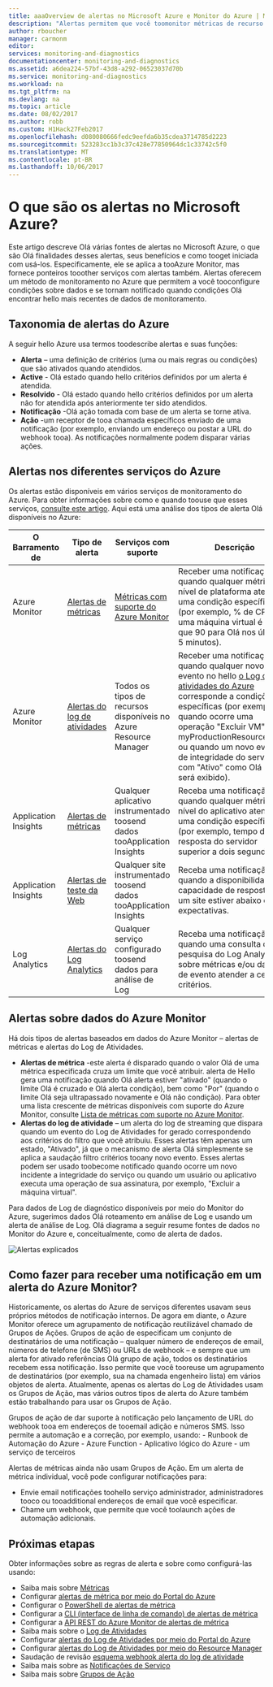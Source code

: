 ```yaml
---
title: aaaOverview de alertas no Microsoft Azure e Monitor do Azure | Microsoft Docs
description: "Alertas permitem que você toomonitor métricas de recurso do Azure, eventos ou logs e ser notificados quando uma condição especificada for atendida."
author: rboucher
manager: carmonm
editor: 
services: monitoring-and-diagnostics
documentationcenter: monitoring-and-diagnostics
ms.assetid: a6dea224-57bf-43d8-a292-06523037d70b
ms.service: monitoring-and-diagnostics
ms.workload: na
ms.tgt_pltfrm: na
ms.devlang: na
ms.topic: article
ms.date: 08/02/2017
ms.author: robb
ms.custom: H1Hack27Feb2017
ms.openlocfilehash: d080080666fedc9eefda6b35cdea3714785d2223
ms.sourcegitcommit: 523283cc1b3c37c428e77850964dc1c33742c5f0
ms.translationtype: MT
ms.contentlocale: pt-BR
ms.lasthandoff: 10/06/2017
---
```

# <a name="what-are-alerts-in-microsoft-azure"></a>O que são os alertas no Microsoft Azure?
Este artigo descreve Olá várias fontes de alertas no Microsoft Azure, o que são Olá finalidades desses alertas, seus benefícios e como tooget iniciada com usá-los. Especificamente, ele se aplica a tooAzure Monitor, mas fornece ponteiros tooother serviços com alertas também. Alertas oferecem um método de monitoramento no Azure que permitem a você tooconfigure condições sobre dados e se tornam notificado quando condições Olá encontrar hello mais recentes de dados de monitoramento.

## <a name="taxonomy-of-azure-alerts"></a>Taxonomia de alertas do Azure
A seguir hello Azure usa termos toodescribe alertas e suas funções:
* **Alerta** – uma definição de critérios (uma ou mais regras ou condições) que são ativados quando atendidos.
* **Active** - Olá estado quando hello critérios definidos por um alerta é atendida.
* **Resolvido** - Olá estado quando hello critérios definidos por um alerta não for atendida após anteriormente ter sido atendidos.
* **Notificação** -Olá ação tomada com base de um alerta se torne ativa.
* **Ação** -um receptor de tooa chamada específicos enviado de uma notificação (por exemplo, enviando um endereço ou postar a URL do webhook tooa). As notificações normalmente podem disparar várias ações.

## <a name="alerts-in-different-azure-services"></a>Alertas nos diferentes serviços do Azure
Os alertas estão disponíveis em vários serviços de monitoramento do Azure. Para obter informações sobre como e quando toouse que esses serviços, [consulte este artigo](./monitoring-overview.md). Aqui está uma análise dos tipos de alerta Olá disponíveis no Azure:

| O Barramento de | Tipo de alerta | Serviços com suporte | Descrição |
|---|---|---|---|
| Azure Monitor | [Alertas de métricas](./insights-alerts-portal.md) | [Métricas com suporte do Azure Monitor](./monitoring-supported-metrics.md) | Receber uma notificação quando qualquer métrica de nível de plataforma atende a uma condição específica (por exemplo, % de CPU em uma máquina virtual é maior que 90 para Olá nos últimos 5 minutos). |
| Azure Monitor | [Alertas do log de atividades](./monitoring-activity-log-alerts.md) | Todos os tipos de recursos disponíveis no Azure Resource Manager | Receber uma notificação quando qualquer novo evento no hello [o Log de atividades do Azure](./monitoring-overview-activity-logs.md) corresponde a condições específicas (por exemplo, quando ocorre uma operação "Excluir VM" na myProductionResourceGroup ou quando um novo evento de integridade do serviço com "Ativo" como Olá status será exibido). |
| Application Insights | [Alertas de métricas](../application-insights/app-insights-alerts.md) | Qualquer aplicativo instrumentado toosend dados tooApplication Insights | Receba uma notificação quando qualquer métrica no nível do aplicativo atender a uma condição específica (por exemplo, tempo de resposta do servidor superior a dois segundos). |
| Application Insights | [Alertas de teste da Web](../application-insights/app-insights-monitor-web-app-availability.md) | Qualquer site instrumentado toosend dados tooApplication Insights | Receba uma notificação quando a disponibilidade ou capacidade de resposta de um site estiver abaixo das expectativas. |
| Log Analytics | [Alertas do Log Analytics](../log-analytics/log-analytics-alerts.md) | Qualquer serviço configurado toosend dados para análise de Log | Receba uma notificação quando uma consulta de pesquisa do Log Analytics sobre métricas e/ou dados de evento atender a certos critérios. |

## <a name="alerts-on-azure-monitor-data"></a>Alertas sobre dados do Azure Monitor
Há dois tipos de alertas baseados em dados do Azure Monitor – alertas de métricas e alertas do Log de Atividades.

* **Alertas de métrica** -este alerta é disparado quando o valor Olá de uma métrica especificada cruza um limite que você atribuir. alerta de Hello gera uma notificação quando Olá alerta estiver "ativado" (quando o limite Olá é cruzado e Olá alerta condição), bem como "Por" (quando o limite Olá seja ultrapassado novamente e Olá não condição). Para obter uma lista crescente de métricas disponíveis com suporte do Azure Monitor, consulte [Lista de métricas com suporte no Azure Monitor](monitoring-supported-metrics.md).
* **Alertas do log de atividade** – um alerta do log de streaming que dispara quando um evento do Log de Atividades for gerado correspondendo aos critérios do filtro que você atribuiu. Esses alertas têm apenas um estado, "Ativado", já que o mecanismo de alerta Olá simplesmente se aplica a saudação filtro critérios tooany novo evento. Esses alertas podem ser usado toobecome notificado quando ocorre um novo incidente a integridade do serviço ou quando um usuário ou aplicativo executa uma operação de sua assinatura, por exemplo, "Excluir a máquina virtual".

Para dados de Log de diagnóstico disponíveis por meio do Monitor do Azure, sugerimos dados Olá roteamento em análise de Log e usando um alerta de análise de Log. Olá diagrama a seguir resume fontes de dados no Monitor do Azure e, conceitualmente, como de alerta de dados.

![Alertas explicados](./media/monitoring-overview-alerts/Alerts_Overview_Resource_v4.png)

## <a name="how-do-i-receive-a-notification-on-an-azure-monitor-alert"></a>Como fazer para receber uma notificação em um alerta do Azure Monitor?
Historicamente, os alertas do Azure de serviços diferentes usavam seus próprios métodos de notificação internos. De agora em diante, o Azure Monitor oferece um agrupamento de notificação reutilizável chamado de Grupos de Ações. Grupos de ação de especificam um conjunto de destinatários de uma notificação – qualquer número de endereços de email, números de telefone (de SMS) ou URLs de webhook – e sempre que um alerta for ativado referências Olá grupo de ação, todos os destinatários recebem essa notificação. Isso permite que você tooreuse um agrupamento de destinatários (por exemplo, sua na chamada engenheiro lista) em vários objetos de alerta. Atualmente, apenas os alertas do Log de Atividades usam os Grupos de Ação, mas vários outros tipos de alerta do Azure também estão trabalhando para usar os Grupos de Ação.

Grupos de ação de dar suporte à notificação pelo lançamento de URL do webhook tooa em endereços de tooemail adição e números SMS. Isso permite a automação e a correção, por exemplo, usando:
    - Runbook de Automação do Azure
    - Azure Function
    - Aplicativo lógico do Azure
    - um serviço de terceiros

Alertas de métricas ainda não usam Grupos de Ação. Em um alerta de métrica individual, você pode configurar notificações para:
* Envie email notificações toohello serviço administrador, administradores tooco ou tooadditional endereços de email que você especificar.
* Chame um webhook, que permite que você toolaunch ações de automação adicionais.

## <a name="next-steps"></a>Próximas etapas
Obter informações sobre as regras de alerta e sobre como configurá-las usando:

* Saiba mais sobre [Métricas](monitoring-overview-metrics.md)
* Configurar [alertas de métrica por meio do Portal do Azure](insights-alerts-portal.md)
* Configurar o [PowerShell de alertas de métrica](insights-alerts-powershell.md)
* Configurar a [CLI (interface de linha de comando) de alertas de métrica](insights-alerts-command-line-interface.md)
* Configurar a [API REST do Azure Monitor de alertas de métrica](https://msdn.microsoft.com/library/azure/dn931945.aspx)
* Saiba mais sobre o [Log de Atividades](monitoring-overview-activity-logs.md)
* Configurar [alertas do Log de Atividades por meio do Portal do Azure](monitoring-activity-log-alerts.md)
* Configurar [alertas do Log de Atividades por meio do Resource Manager](monitoring-create-activity-log-alerts-with-resource-manager-template.md)
* Saudação de revisão [esquema webhook alerta do log de atividade](monitoring-activity-log-alerts-webhook.md)
* Saiba mais sobre as [Notificações de Serviço](monitoring-service-notifications.md)
* Saiba mais sobre [Grupos de Ação](monitoring-action-groups.md)
